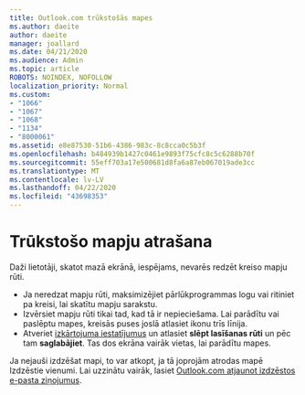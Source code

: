 ```yaml
---
title: Outlook.com trūkstošās mapes
ms.author: daeite
author: daeite
manager: joallard
ms.date: 04/21/2020
ms.audience: Admin
ms.topic: article
ROBOTS: NOINDEX, NOFOLLOW
localization_priority: Normal
ms.custom:
- "1066"
- "1067"
- "1068"
- "1134"
- "8000061"
ms.assetid: e8e87530-51b6-4386-983c-8c8cca0c5b3f
ms.openlocfilehash: b484939b1427c0461e9893f75cfc8c5c6288b70f
ms.sourcegitcommit: 55eff703a17e500681d8fa6a87eb067019ade3cc
ms.translationtype: MT
ms.contentlocale: lv-LV
ms.lasthandoff: 04/22/2020
ms.locfileid: "43698353"
---
```

# <a name="find-missing-folders"></a>Trūkstošo mapju atrašana

Daži lietotāji, skatot mazā ekrānā, iespējams, nevarēs redzēt kreiso mapju rūti.

- Ja neredzat mapju rūti, maksimizējiet pārlūkprogrammas logu vai ritiniet pa kreisi, lai skatītu mapju sarakstu.
- Izvērsiet mapju rūti tikai tad, kad tā ir nepieciešama. Lai parādītu vai paslēptu mapes, kreisās puses joslā atlasiet ikonu trīs līnija.
- Atveriet [izkārtojuma iestatījumus](https://outlook.live.com/mail/options/mail/layout) un atlasiet **slēpt lasīšanas rūti** un pēc tam **saglabājiet**. Tas dos ekrāna vairāk vietas, lai parādītu mapes.

Ja nejauši izdzēšat mapi, to var atkopt, ja tā joprojām atrodas mapē Izdzēstie vienumi. Lai uzzinātu vairāk, lasiet [Outlook.com atjaunot izdzēstos e-pasta ziņojumus](https://support.office.com/article/cf06ab1b-ae0b-418c-a4d9-4e895f83ed50).
